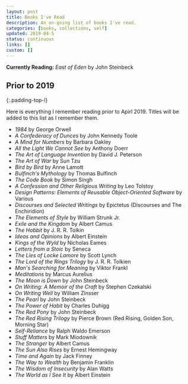 ```yaml
---
layout: post
title: Books I've Read
description: An on-going list of books I've read. 
categories: [books, collections, self]
updated: 2019-04-5
status: continuous
links: []
custom: []
---
```




**Currently Reading:** *East of Eden* by John Steinbeck


## Prior to 2019
{:.padding-top-l}

Here is everything I remember reading prior to Apirl 2019. Titles will be added to this list as I remember them.

* *1984* by George Orwell
* *A Confederacy of Dunces* by John Kennedy Toole
* *A Mind for Numbers* by Barbara Oakley
* *All the Light We Cannot See* by Anthony Doerr
* *The Art of Language Invention* by David J. Peterson
* *The Art of War* by Sun Tzu
* *Bird by Bird* by Anne Lamott
* *Bulfinch's Mythology* by Thomas Bulfinch
* *The Code Book* by Simon Singh
* *A Confession and Other Religious Writing* by Leo Tolstoy
* *Design Patterns: Elements of Reusable Object-Oriented Software* by Various
* *Discourses and Selected Writings* by Epictetus (Discourses and The Enchiridion)
* *The Elements of Style* by William Strunk Jr.
* *Exile and the Kingdom* by Albert Camus
* *The Hobbit* by J. R. R. Tolkin
* *Ideas and Opinions* by Albert Einstein
* *Kings of the Wyld* by Nicholas Eames
* *Letters from a Stoic* by Seneca
* *The Lies of Locke Lamore* by Scott Lynch
* *The Lord of the Rings Trilogy* by J. R. R. Tolkien
* *Man's Searching for Meaning* by Viktor Frankl
* *Meditations* by Marcus Aurelius
* *The Moon is Down* by John Steinbeck
* *On Writing: A Memoir of the Craft* by Stephen Czekalski
* *On Writing Well* by William Zinsser
* *The Pearl* by John Steinbeck
* *The Power of Habit* by Charles Duhigg
* *The Red Pony* by John Steinbeck
* *The Red Rising Trilogy* by Pierce Brown (Red Rising, Golden Son, Morning Star)
* *Self-Reliance* by Ralph Waldo Emerson
* *Stuff Matters* by Mark Miodownik
* *The Stranger* by Albert Camus
* *The Sun Also Rises* by Ernest Hemingway
* *Time and Again* by Jack Finney
* *The Way to Wealth* by Benjamin Franklin
* *The Wisdom of Insecurity* by Alan Watts
* *The World as I See It* by Albert Einstein
